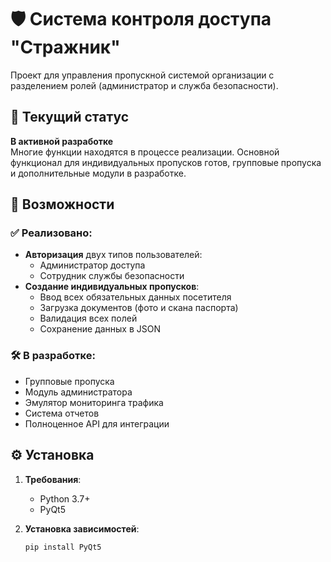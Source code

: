 # 🛡️ Система контроля доступа "Стражник"

Проект для управления пропускной системой организации с разделением ролей (администратор и служба безопасности).

## 📌 Текущий статус
**В активной разработке**  
Многие функции находятся в процессе реализации. Основной функционал для индивидуальных пропусков готов, групповые пропуска и дополнительные модули в разработке.

## 🚀 Возможности

### ✅ Реализовано:
- **Авторизация** двух типов пользователей:
  - Администратор доступа
  - Сотрудник службы безопасности
- **Создание индивидуальных пропусков**:
  - Ввод всех обязательных данных посетителя
  - Загрузка документов (фото и скана паспорта)
  - Валидация всех полей
  - Сохранение данных в JSON

### 🛠 В разработке:
- Групповые пропуска
- Модуль администратора
- Эмулятор мониторинга трафика
- Система отчетов
- Полноценное API для интеграции

## ⚙️ Установка

1. **Требования**:
   - Python 3.7+
   - PyQt5

2. **Установка зависимостей**:
   ```bash
   pip install PyQt5
